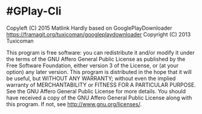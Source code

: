 #GPlay-Cli 
==========
Copyleft (C) 2015 Matlink
Hardly based on GooglePlayDownloader https://framagit.org/tuxicoman/googleplaydownloader
Copyright (C) 2013 Tuxicoman

This program is free software: you can redistribute it and/or modify it under the terms of the GNU Affero General Public License as published by the Free Software Foundation, either version 3 of the License, or (at your option) any later version.
This program is distributed in the hope that it will be useful, but WITHOUT ANY WARRANTY; without even the implied warranty of MERCHANTABILITY or FITNESS FOR A PARTICULAR PURPOSE.  See the GNU Affero General Public License for more details.
You should have received a copy of the GNU Affero General Public License along with this program.  If not, see <http://www.gnu.org/licenses/>.
